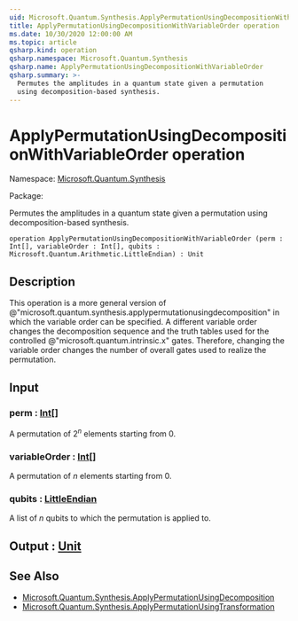 ```yaml
---
uid: Microsoft.Quantum.Synthesis.ApplyPermutationUsingDecompositionWithVariableOrder
title: ApplyPermutationUsingDecompositionWithVariableOrder operation
ms.date: 10/30/2020 12:00:00 AM
ms.topic: article
qsharp.kind: operation
qsharp.namespace: Microsoft.Quantum.Synthesis
qsharp.name: ApplyPermutationUsingDecompositionWithVariableOrder
qsharp.summary: >-
  Permutes the amplitudes in a quantum state given a permutation
  using decomposition-based synthesis.
---
```


# ApplyPermutationUsingDecompositionWithVariableOrder operation

Namespace: [Microsoft.Quantum.Synthesis](xref:Microsoft.Quantum.Synthesis)

Package: [](https://nuget.org/packages/)


Permutes the amplitudes in a quantum state given a permutationusing decomposition-based synthesis.

```qsharp
operation ApplyPermutationUsingDecompositionWithVariableOrder (perm : Int[], variableOrder : Int[], qubits : Microsoft.Quantum.Arithmetic.LittleEndian) : Unit
```


## Description

This operation is a more general version of @"microsoft.quantum.synthesis.applypermutationusingdecomposition"in which the variable order can be specified. A different variable orderchanges the decomposition sequence and the truth tables used for thecontrolled @"microsoft.quantum.intrinsic.x" gates.  Therefore, changing thevariable order changes the number of overall gates used to realize thepermutation.

## Input

### perm : [Int](xref:microsoft.quantum.lang-ref.int)[]

A permutation of $2^n$ elements starting from 0.


### variableOrder : [Int](xref:microsoft.quantum.lang-ref.int)[]

A permutation of $n$ elements starting from 0.


### qubits : [LittleEndian](xref:Microsoft.Quantum.Arithmetic.LittleEndian)

A list of $n$ qubits to which the permutation is applied to.



## Output : [Unit](xref:microsoft.quantum.lang-ref.unit)



## See Also

- [Microsoft.Quantum.Synthesis.ApplyPermutationUsingDecomposition](xref:Microsoft.Quantum.Synthesis.ApplyPermutationUsingDecomposition)
- [Microsoft.Quantum.Synthesis.ApplyPermutationUsingTransformation](xref:Microsoft.Quantum.Synthesis.ApplyPermutationUsingTransformation)